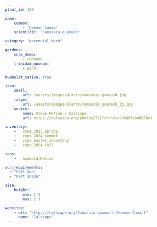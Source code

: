 ```yaml
---
plant_id: 120

name: 
    common: 
        - "Common Camas"   
    scientific: "Camassia quamash" 

category: "perennial herb"

gardens: 
    cnps_demo:
        - redwood
    trinidad_museum:
        - pond

humboldt_native: True

icon: 
    small: 
        url: /assets/images/plants/camassia_quamash.jpg 
    large: 
        url: /assets/images/plants/camassia_quamash_lg.jpg 
    source: 
        name: Steve Matson / Calscape 
        url: https://calscape.org/photos/721?srchcr=sc6407a045085e1 

inventory: 
    -   cnps_2025_spring
    -   cnps_2024_summer
    -   cnps_master_inventory
    -   cnps_2024_fall

tags:  
    -   humboldtNative

sun_requirements:
  - "Full Sun"
  - "Part Shade"

size:
    height: 
        min: 1.2
        max: 2.3

websites:
    - url: "https://calscape.org/Camassia-quamash-(Common-Camas)"
      name: "Calscape"
---
```

